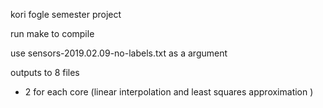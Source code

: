 kori fogle
semester project 

run make to compile

use sensors-2019.02.09-no-labels.txt as a argument

outputs to 8 files
 - 2 for each core (linear interpolation and least squares approximation )

